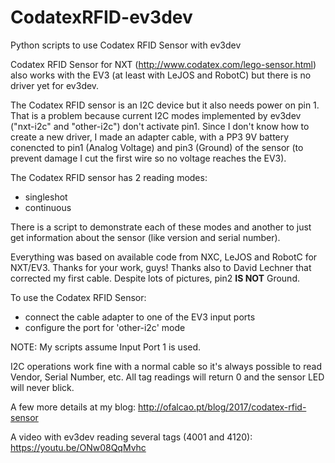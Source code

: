 # CodatexRFID-ev3dev
Python scripts to use Codatex RFID Sensor with ev3dev

Codatex RFID Sensor for NXT (http://www.codatex.com/lego-sensor.html) also works with the EV3 (at least with LeJOS and RobotC) but there is no driver yet for ev3dev.

The Codatex RFID sensor is an I2C device but it also needs power on pin 1. That is a problem because current I2C modes implemented by ev3dev ("nxt-i2c" and "other-i2c") don't activate pin1. Since I don't know how to create a new driver, I made an adapter cable, with a PP3 9V battery conencted to pin1 (Analog Voltage) and pin3 (Ground) of the sensor (to prevent damage I cut the first wire so no voltage reaches the EV3).

The Codatex RFID sensor has 2 reading modes:
- singleshot
- continuous

There is a script to demonstrate each of these modes and another to just get information about the sensor (like version and serial number).

Everything was based on available code from NXC, LeJOS and RobotC for NXT/EV3. Thanks for your work, guys!
Thanks also to David Lechner that corrected my first cable. Despite lots of pictures, pin2 **IS NOT** Ground.

To use the Codatex RFID Sensor:
- connect the cable adapter to one of the EV3 input ports
- configure the port for 'other-i2c' mode

NOTE: My scripts assume Input Port 1 is used.

I2C operations work fine with a normal cable so it's always possible to read Vendor, Serial Number, etc. All tag readings will return 0 and the sensor LED will never blick.

A few more details at my blog:
http://ofalcao.pt/blog/2017/codatex-rfid-sensor

A video with ev3dev reading several tags (4001 and 4120):
https://youtu.be/ONw08QqMvhc
